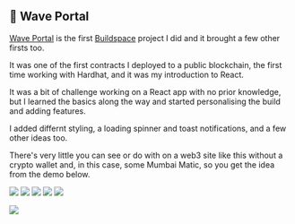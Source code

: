 ## 👋 Wave Portal
[Wave Portal](https://buildspace.so/p/build-solidity-web3-app) is the first [Buildspace](https://buildspace.so/) project I did and it brought a few other firsts too.

It was one of the first contracts I deployed to a public blockchain, the first time working with Hardhat, and it was my introduction to React.

It was a bit of challenge working on a React app with no prior knowledge, but I learned the basics along the way and started personalising the build and adding features.

I added differnt styling, a loading spinner and toast notifications, and a few other ideas too.

There's very little you can see or do with on a web3 site like this without a crypto wallet and, in this case, some Mumbai Matic, so you get the idea from the demo below.
<p float="left">
    <img src="https://img.shields.io/badge/Solidity-e6e6e6?style=for-the-badge&logo=solidity&logoColor=black" />
    <img src="https://img.shields.io/badge/React-20232A?style=for-the-badge&logo=react&logoColor=61DAFB" />
    <img src="https://img.shields.io/badge/HTML5-E34F26?style=for-the-badge&logo=html5&logoColor=white" />
    <img src="https://img.shields.io/badge/CSS3-1572B6?style=for-the-badge&logo=css3&logoColor=white" />
    <img src="https://img.shields.io/badge/JavaScript-F7DF1E?style=for-the-badge&logo=javascript&logoColor=black" />
</p>
<img src="readme/demo.gif" /> 
